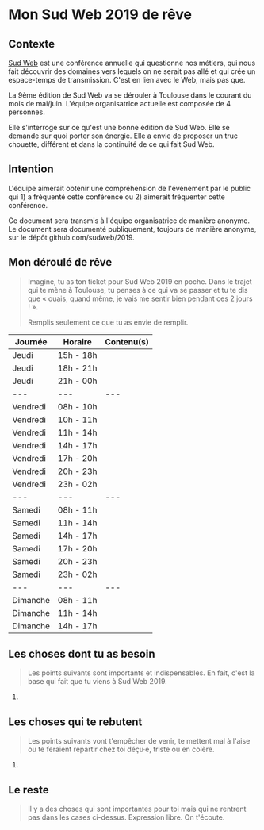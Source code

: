 # Mon Sud Web 2019 de rêve

## Contexte

[Sud Web](https://sudweb.fr) est une conférence annuelle qui questionne nos métiers, qui nous fait découvrir des domaines vers lequels on ne serait pas allé et qui crée un espace-temps de transmission. C'est en lien avec le Web, mais pas que.

La 9ème édition de Sud Web va se dérouler à Toulouse dans le courant du mois de mai/juin. L'équipe organisatrice actuelle est composée de 4 personnes.

Elle s'interroge sur ce qu'est une bonne édition de Sud Web. Elle se demande sur quoi porter son énergie. Elle a envie de proposer un truc chouette, différent et dans la continuité de ce qui fait Sud Web.

## Intention

L'équipe aimerait obtenir une compréhension de l'événement par le public qui 1) a fréquenté cette conférence ou 2) aimerait fréquenter cette conférence.

Ce document sera transmis à l'équipe organisatrice de manière anonyme. Le document sera documenté publiquement, toujours de manière anonyme, sur le dépôt github.com/sudweb/2019.

## Mon déroulé de rêve

> Imagine, tu as ton ticket pour Sud Web 2019 en poche. Dans le trajet qui te mène à Toulouse, tu penses à ce qui va se passer et tu te dis que « ouais, quand même, je vais me sentir bien pendant ces 2 jours ! ».
> 
> Remplis seulement ce que tu as envie de remplir.

| Journée  | Horaire   | Contenu(s)
| ---      | ---       | ---
| Jeudi    | 15h - 18h | 
| Jeudi    | 18h - 21h | 
| Jeudi    | 21h - 00h | 
| ---      | ---       | ---
| Vendredi | 08h - 10h | 
| Vendredi | 10h - 11h | 
| Vendredi | 11h - 14h | 
| Vendredi | 14h - 17h | 
| Vendredi | 17h - 20h | 
| Vendredi | 20h - 23h | 
| Vendredi | 23h - 02h | 
| ---      | ---       | ---
| Samedi   | 08h - 11h | 
| Samedi   | 11h - 14h | 
| Samedi   | 14h - 17h | 
| Samedi   | 17h - 20h | 
| Samedi   | 20h - 23h | 
| Samedi   | 23h - 02h | 
| ---      | ---       | ---
| Dimanche | 08h - 11h | 
| Dimanche | 11h - 14h | 
| Dimanche | 14h - 17h | 


## Les choses dont tu as besoin

> Les points suivants sont importants et indispensables. En fait, c'est la base qui fait que tu viens à Sud Web 2019.

1. 

## Les choses qui te rebutent

> Les points suivants vont t'empêcher de venir, te mettent mal à l'aise ou te feraient repartir chez toi déçu·e, triste ou en colère.

1. 

## Le reste

> Il y a des choses qui sont importantes pour toi mais qui ne rentrent pas dans les cases ci-dessus. Expression libre. On t'écoute.

